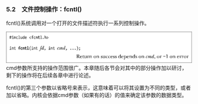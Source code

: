 ### 5.2　文件控制操作：fcntl()

fcntl()系统调用对一个打开的文件描述符执行一系列控制操作。



![72.png](../images/72.png)
cmd参数所支持的操作范围很广。本章随后各节会对其中的部分操作加以研讨，剩下的操作将在后续各章中进行论述。

fcntl()的第三个参数以省略号来表示，这意味着可以将其设置为不同的类型，或者加以省略。内核会依据cmd参数（如果有的话）的值来确定该参数的数据类型。


